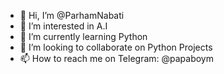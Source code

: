 - 👋 Hi, I’m @ParhamNabati
- 👀 I’m interested in A.I
- 🌱 I’m currently learning Python
- 💞️ I’m looking to collaborate on Python Projects
- 📫 How to reach me on Telegram: @papaboym

<!---
ParhamNabati/ParhamNabati is a ✨ special ✨ repository because its `README.md` (this file) appears on your GitHub profile.
You can click the Preview link to take a look at your changes.
--->
